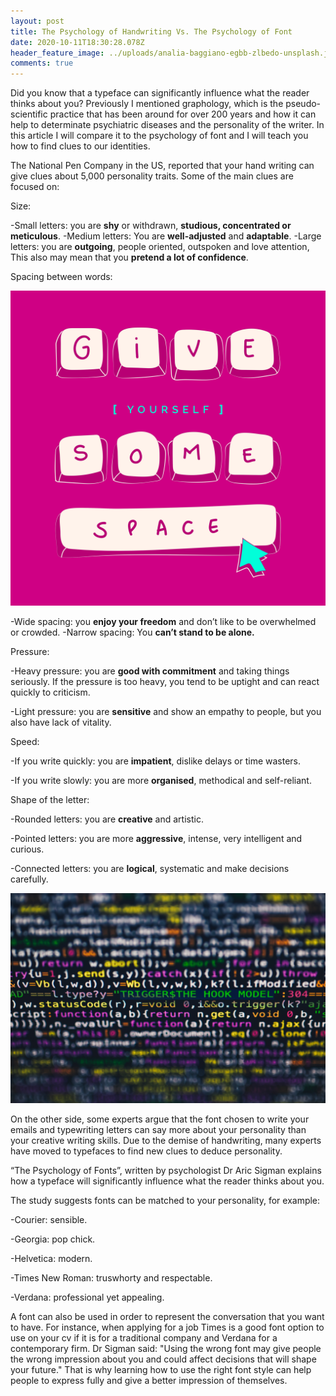 ```yaml
---
layout: post
title: The Psychology of Handwriting Vs. The Psychology of Font
date: 2020-10-11T18:30:28.078Z
header_feature_image: ../uploads/analia-baggiano-egbb-zlbedo-unsplash.jpg
comments: true
---
```

Did you know that a typeface can significantly influence what the reader thinks about you? Previously I mentioned graphology, which is the pseudo-scientific practice that has been around for over 200 years and how it can help to determinate psychiatric diseases and the personality of the writer. In this article I will compare it to the psychology of font and I will teach you how to find clues to our identities.

The National Pen Company in the US, reported that your hand writing can give clues about 5,000 personality traits. Some of the main clues are focused on: 

 Size:

\-Small letters: you are **shy** or withdrawn, **studious, concentrated or meticulous**.
\-Medium letters: You are **well-adjusted** and **adaptable**.
-Large letters: you are **outgoing**, people oriented, outspoken and love attention, This also may mean that you **pretend a lot of confidence**.

Spacing between words:

![](../uploads/united-nations-covid-19-response-tocmy_axt3w-unsplash.jpg)

\-Wide spacing: you **enjoy your freedom** and don’t like to be overwhelmed or crowded.
-Narrow spacing: You **can’t stand to be alone.**

Pressure:

\-Heavy pressure: you are **good with commitment** and taking things seriously. If the pressure is too heavy, you tend to be uptight and can react quickly to criticism. 

\-Light pressure: you are **sensitive** and show an empathy to people, but you also have lack of vitality.

Speed:

\-If you write quickly: you are **impatient**, dislike delays or time wasters.

\-If you write slowly: you are more **organised**, methodical and self-reliant.

Shape of the letter:

\-Rounded letters: you are **creative** and artistic.

\-Pointed letters: you are more **aggressive**, intense, very intelligent and curious.

\-Connected letters: you are **logical**, systematic and make decisions carefully.

![](../uploads/markus-spiske-rwkhlvk-bsm-unsplash.jpg)

On the other side, some experts argue that the font chosen to write your emails and typewriting letters can say more about your personality than your creative writing skills. Due to the demise of handwriting, many experts have moved to typefaces to find new clues to deduce personality.

“The Psychology of Fonts”, written by psychologist Dr Aric Sigman explains how a typeface will significantly influence what the reader thinks about you.  

The study suggests fonts can be matched to your personality, for example:

\-Courier: sensible.

\-Georgia: pop chick.

\-Helvetica: modern.

\-Times New Roman: truswhorty and respectable.

\-Verdana: professional yet appealing.

A font can also be used in order to represent the conversation that you want to have. For instance, when applying for a job Times is a good font option to use on your cv if it is for a traditional company and Verdana for a contemporary firm.
Dr Sigman said: "Using the wrong font may give people the wrong impression about you and could affect decisions that will shape your future."
That is why learning how to use the right font style can help people to express fully and give a better impression of themselves.